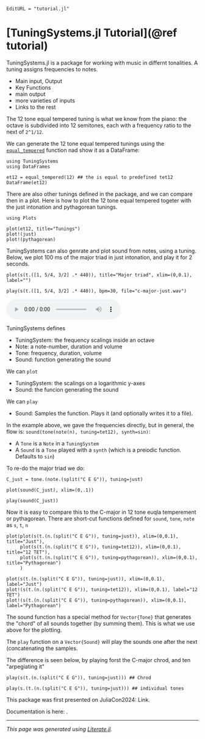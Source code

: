```@meta
EditURL = "tutorial.jl"
```

# [TuningSystems.jl Tutorial](@ref tutorial)

TuningSystems.jl is a package for working with music in differnt tonalities.
A tuning assigns frequencies to notes.

* Main input, Output
* Key Functions
* main output
* more varieties of inputs
* Links to the rest

The 12 tone equal tempered tuning is what we know from the piano:
the octave is subdivided into 12 semitones, each with a frequency ratio to the next of `2^1/12`.

We can generate the 12 tone equal tempered tunings using the [`equal_tempered`](@ref) function nad show it as a DataFrame:

````@example tutorial
using TuningSystems
using DataFrames

et12 = equal_tempered(12) ## the is equal to predefined tet12
DataFrame(et12)
````

There are also other tunings defined in the package, and we can compare then in a plot.
Here is how to plot the 12 tone equal tempered togeter with the just intonation and pythagorean tunings.

````@example tutorial
using Plots

plot(et12, title="Tunings")
plot!(just)
plot!(pythagorean)
````

TuningSystems can also genrate and plot sound from notes, using a tuning.
Below, we plot 100 ms of the major triad in just intonation, and play it for 2 seconds.

````@example tutorial
plot(s(t.([1, 5/4, 3/2] .* 440)), title="Major triad", xlim=(0,0.1), label="")

play(s(t.([1, 5/4, 3/2] .* 440)), bpm=30, file="c-major-just.wav")
````

![C major](c-major-just.wav)

TuningSystems defines

* TuningSystem: the frequency scalings inside an octave
* Note: a note-number, duration and volume
* Tone: frequency, duration, volume
* Sound: function generating the sound

We can `plot`
* TuningSystem: the scalings on a logarithmic y-axes
* Sound: the funcion generating the sound

We can `play`
* Sound: Samples the function. Plays it (and optionally writes it to a file).

In the example above, we gave the frequencies directly, but in general, the flow is:
`sound(tone(note(n), tuning=tet12), synth=sin)`:

* A `Tone` is a `Note` in a `TuningSystem`
* A `Sound` is a `Tone` played with a `synth` (which is a preiodic function. Defaults to `sin`)

To re-do the major triad we do:

````@example tutorial
C_just = tone.(note.(split("C E G")), tuning=just)

plot(sound(C_just), xlim=(0,.1))

play(sound(C_just))
````

Now it is easy to compare this to the C-major in 12 tone euqla temperement or pythagorean. There are short-cut functions defined for `sound`, `tone`, `note` as `s`, `t`, `n`

````@example tutorial
plot(plot(s(t.(n.(split("C E G")), tuning=just)), xlim=(0,0.1), title="Just"),
     plot(s(t.(n.(split("C E G")), tuning=tet12)), xlim=(0,0.1), title="12 TET"),
     plot(s(t.(n.(split("C E G")), tuning=pythagorean)), xlim=(0,0.1), title="Pythagorean")
     )

plot(s(t.(n.(split("C E G")), tuning=just)), xlim=(0,0.1), label="Just")
plot!(s(t.(n.(split("C E G")), tuning=tet12)), xlim=(0,0.1), label="12 TET")
plot!(s(t.(n.(split("C E G")), tuning=pythagorean)), xlim=(0,0.1), label="Pythagorean")
````

The sound function has a special method for `Vector{Tone}` that generates the "chord" of all sounds together (by summing them).
This is what we use above for the plotting.

The `play` function on a  `Vector{Sound}` will play the sounds one after the next (concatenating the samples.

The difference is seen below, by playing forst the C-major chrod, and ten "arpegiating it"

````@example tutorial
play(s(t.(n.(split("C E G")), tuning=just))) ## Chrod

play(s.(t.(n.(split("C E G")), tuning=just))) ## individual tones
````

This package was first presented on JuliaCon2024: Link.

Documentation is here: []().

---

*This page was generated using [Literate.jl](https://github.com/fredrikekre/Literate.jl).*

